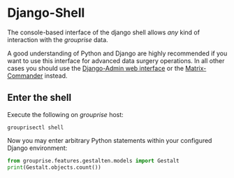 # Django-Shell

The console-based interface of the django shell allows *any* kind of interaction with the *grouprise* data.

A good understanding of Python and Django are highly recommended if you want to use this interface for advanced data surgery operations.
In all other cases you should use the [Django-Admin web interface](/management/django_admin) or the [Matrix-Commander](/management/matrix_commander) instead.

## Enter the shell

Execute the following on *grouprise* host:

```shell
grouprisectl shell
```

Now you may enter arbitrary Python statements within your configured Django environment:
```python
from grouprise.features.gestalten.models import Gestalt
print(Gestalt.objects.count())
```
